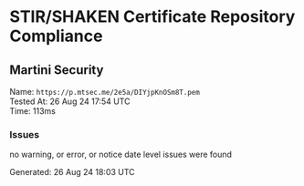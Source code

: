 # STIR/SHAKEN Certificate Repository Compliance

## Martini Security

Name: `https://p.mtsec.me/2e5a/DIYjpKnOSm8T.pem`\
Tested At: 26 Aug 24 17:54 UTC\
Time: 113ms

### Issues

no warning, or error, or notice date level issues were found

Generated: 26 Aug 24 18:03 UTC